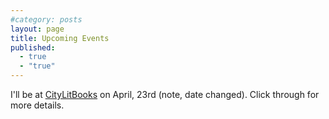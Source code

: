 ```yaml
---
#category: posts
layout: page
title: Upcoming Events
published: 
  - true
  - "true"
---
```


I'll be at [CityLitBooks](http://citylitbooks.com/event/secret-histoy-las-vegas-chris-abani) on April, 23rd (note, date changed). Click through for more details.